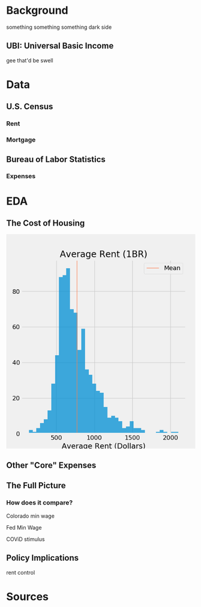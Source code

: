 # Background
something something something dark side
## UBI: Universal Basic Income
gee that'd be swell

# Data
## U.S. Census
### Rent
### Mortgage
## Bureau of Labor Statistics
### Expenses

# EDA
## The Cost of Housing
![](images/rent_hist.png)
## Other "Core" Expenses
## The Full Picture
### How does it compare?
Colorado min wage

Fed Min Wage

COViD stimulus
## Policy Implications
rent control

# Sources